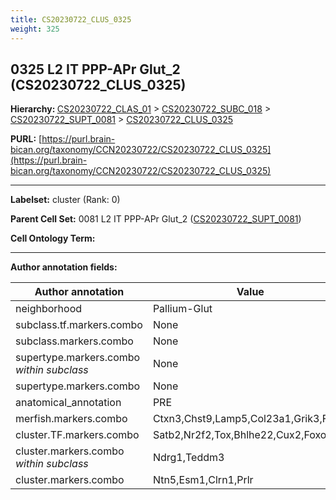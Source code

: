 ```yaml
---
title: CS20230722_CLUS_0325
weight: 325
---
```

## 0325 L2 IT PPP-APr Glut_2 (CS20230722_CLUS_0325)
<b>Hierarchy: </b>
[CS20230722_CLAS_01](../CS20230722_CLAS_01) >
[CS20230722_SUBC_018](../CS20230722_SUBC_018) >
[CS20230722_SUPT_0081](../CS20230722_SUPT_0081) >
[CS20230722_CLUS_0325](../CS20230722_CLUS_0325)

**PURL:** [https://purl.brain-bican.org/taxonomy/CCN20230722/CS20230722_CLUS_0325](https://purl.brain-bican.org/taxonomy/CCN20230722/CS20230722_CLUS_0325)

---


**Labelset:** cluster (Rank: 0)

**Parent Cell Set:** 0081 L2 IT PPP-APr Glut_2 ([CS20230722_SUPT_0081](../CS20230722_SUPT_0081))



**Cell Ontology Term:** 

[MARKER GENES.]: #


---

[TRANSFERRED ANNOTATIONS.]: #


[AUTHOR ANNOTATION FIELDS.]: #


**Author annotation fields:**

| Author annotation | Value |
|-------------------|-------|
|neighborhood|Pallium-Glut|
|subclass.tf.markers.combo|None|
|subclass.markers.combo|None|
|supertype.markers.combo _within subclass_|None|
|supertype.markers.combo|None|
|anatomical_annotation|PRE|
|merfish.markers.combo|Ctxn3,Chst9,Lamp5,Col23a1,Grik3,Fosl2|
|cluster.TF.markers.combo|Satb2,Nr2f2,Tox,Bhlhe22,Cux2,Foxo6|
|cluster.markers.combo _within subclass_|Ndrg1,Teddm3|
|cluster.markers.combo|Ntn5,Esm1,Clrn1,Prlr|
